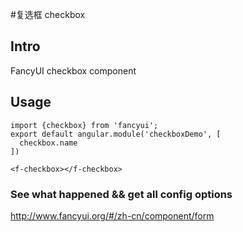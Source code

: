 #复选框 checkbox

## Intro

FancyUI checkbox component

## Usage

```
import {checkbox} from 'fancyui';
export default angular.module('checkboxDemo', [
  checkbox.name
])
```

```
<f-checkbox></f-checkbox>
```

### See what happened && get all config options 

http://www.fancyui.org/#/zh-cn/component/form
